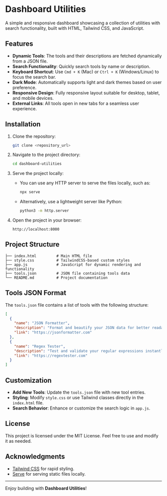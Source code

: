 # Dashboard Utilities

A simple and responsive dashboard showcasing a collection of utilities with search functionality, built with HTML, Tailwind CSS, and JavaScript.

## Features

- **Dynamic Tools**: The tools and their descriptions are fetched dynamically from a JSON file.
- **Search Functionality**: Quickly search tools by name or description.
- **Keyboard Shortcut**: Use `Cmd + K` (Mac) or `Ctrl + K` (Windows/Linux) to focus the search bar.
- **Dark Mode**: Automatically supports light and dark themes based on user preference.
- **Responsive Design**: Fully responsive layout suitable for desktop, tablet, and mobile devices.
- **External Links**: All tools open in new tabs for a seamless user experience.

## Installation

1. Clone the repository:
   ```bash
   git clone <repository_url>
   ```

2. Navigate to the project directory:
   ```bash
   cd dashboard-utilities
   ```

3. Serve the project locally:
   - You can use any HTTP server to serve the files locally, such as:
     ```bash
     npx serve
     ```
   - Alternatively, use a lightweight server like Python:
     ```bash
     python3 -m http.server
     ```

4. Open the project in your browser:
   ```
   http://localhost:8000
   ```

## Project Structure

```
├── index.html         # Main HTML file
├── style.css          # TailwindCSS-based custom styles
├── app.js             # JavaScript for dynamic rendering and functionality
├── tools.json         # JSON file containing tools data
└── README.md          # Project documentation
```

## Tools JSON Format

The `tools.json` file contains a list of tools with the following structure:

```json
[
  {
    "name": "JSON Formatter",
    "description": "Format and beautify your JSON data for better readability and debugging.",
    "link": "https://jsonformatter.com"
  },
  {
    "name": "Regex Tester",
    "description": "Test and validate your regular expressions instantly.",
    "link": "https://regextester.com"
  }
]
```

## Customization

- **Add New Tools**: Update the `tools.json` file with new tool entries.
- **Styling**: Modify `style.css` or use Tailwind classes directly in the `index.html` file.
- **Search Behavior**: Enhance or customize the search logic in `app.js`.

## License

This project is licensed under the MIT License. Feel free to use and modify it as needed.

## Acknowledgments

- [Tailwind CSS](https://tailwindcss.com) for rapid styling.
- [Serve](https://www.npmjs.com/package/serve) for serving static files locally.

---

Enjoy building with **Dashboard Utilities**!

